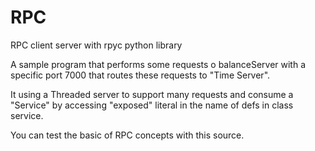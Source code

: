 # RPC
RPC client server with rpyc python library

A sample program that performs some requests o balanceServer with a specific port 7000 that routes these requests to "Time Server".

It using a Threaded server to support many requests and consume a "Service" by accessing "exposed" literal in the name of defs in class service.

You can test the basic of RPC concepts with this source.

